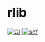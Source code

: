 # rlib
[![CI](https://github.com/maksim1744/rlib/actions/workflows/ci.yml/badge.svg)](https://github.com/maksim1744/rlib/actions/workflows/ci.yml)
[![sdf](https://img.shields.io/badge/Docs-github--pages-blue)](https://maksim1744.github.io/rlib)
